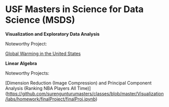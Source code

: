 # USF Masters in Science for Data Science (MSDS)

**Visualization and Exploratory Data Analysis**
    
   Noteworthy Project: 
   
   [Global Warming in the United States](https://github.com/surengunturumasters/classes/blob/master/Visualization/labs/homework/finalProject/finalProj.ipynb)


**Linear Algebra**

   Noteworthy Projects: 
   
   [Dimension Reduction (Image Compression) and Principal Component Analysis (Ranking NBA Players All Time)] (https://github.com/surengunturumasters/classes/blob/master/Visualization/labs/homework/finalProject/finalProj.ipynb)
   
   
